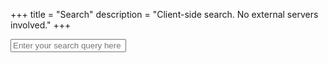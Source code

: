 +++
title = "Search"
description = "Client-side search. No external servers involved."
+++

<p>
<input id="search" type="text" placeholder="Enter your search query here">
</p>

<ul id="results"></ul>

<script src="/js/jquery.min.js"></script>
<script src="/js/lunr.js"></script>
<script>
var lunrIndex,
    $results,
    documents;

function initLunr() {
  // retrieve the index file
  $.getJSON("/index.json")
    .done(function(index) {
        documents = index;

        lunrIndex = lunr(function(){
          this.ref('href')
          this.field('content')

          this.field("title", {
              boost: 10
          });
          this.field("tags", {
              boost: 5
          });
          documents.forEach(function(doc) {
            try {
              this.add(doc)
            } catch (e) {}
          }, this)
        })
    })
    .fail(function(jqxhr, textStatus, error) {
        var err = textStatus + ", " + error;
        console.error("Error getting Lunr index file:", err);
    });
}

function search(query) {
  return lunrIndex.search(query).map(function(result) {
    return documents.filter(function(page) {
      try {
        console.log(page)
        return page.href === result.ref;
      } catch (e) {
        console.log('whoops')
      }
    })[0];
  });
}

function renderResults(results) {
  if (!results.length) {
    return;
  }

  // show first ten results
  results.slice(0, 10).forEach(function(result) {
    var $result = $("<li>");

    $result.append($("<a>", {
      href: result.href,
      text: "» " + result.title
    }));

    $results.append($result);
  });
}

function initUI() {
  $results = $("#results");

  $("#search").keyup(function(){
    // empty previous results
    $results.empty();

    // trigger search when at least two chars provided.
    var query = $(this).val();
    if (query.length < 2) {
      return;
    }

    var results = search(query);

    renderResults(results);
  });
}

initLunr();

$(document).ready(function(){
  initUI();
});
</script>

